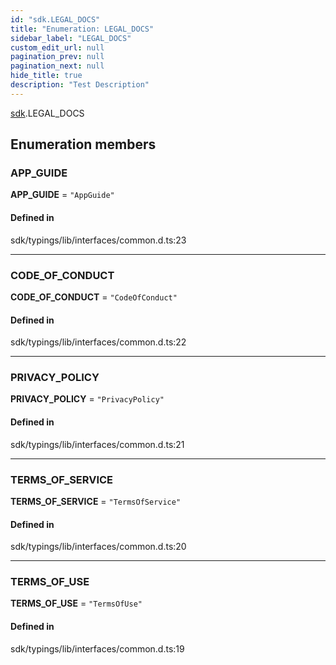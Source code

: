 ```yaml
---
id: "sdk.LEGAL_DOCS"
title: "Enumeration: LEGAL_DOCS"
sidebar_label: "LEGAL_DOCS"
custom_edit_url: null
pagination_prev: null
pagination_next: null
hide_title: true
description: "Test Description"
---
```


[sdk](../namespaces/sdk.md).LEGAL_DOCS

## Enumeration members

### APP\_GUIDE

 **APP\_GUIDE** = `"AppGuide"`

#### Defined in

sdk/typings/lib/interfaces/common.d.ts:23

___

### CODE\_OF\_CONDUCT

 **CODE\_OF\_CONDUCT** = `"CodeOfConduct"`

#### Defined in

sdk/typings/lib/interfaces/common.d.ts:22

___

### PRIVACY\_POLICY

 **PRIVACY\_POLICY** = `"PrivacyPolicy"`

#### Defined in

sdk/typings/lib/interfaces/common.d.ts:21

___

### TERMS\_OF\_SERVICE

 **TERMS\_OF\_SERVICE** = `"TermsOfService"`

#### Defined in

sdk/typings/lib/interfaces/common.d.ts:20

___

### TERMS\_OF\_USE

 **TERMS\_OF\_USE** = `"TermsOfUse"`

#### Defined in

sdk/typings/lib/interfaces/common.d.ts:19
